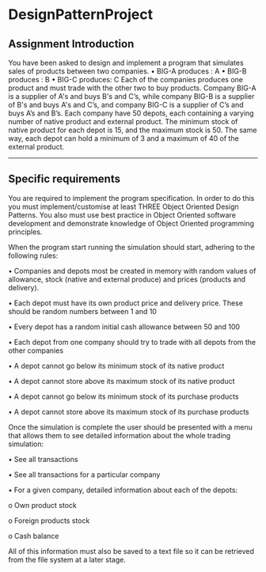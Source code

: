 # DesignPatternProject
 
## Assignment Introduction

You have been asked to design and implement a program that simulates sales of products between
two companies.
• BIG-A produces : A
• BIG-B produces : B
• BIG-C produces: C
Each of the companies produces one product and must trade with the other two to buy products.
Company BIG-A is a supplier of A's and buys B's and C’s, while company BIG-B is a supplier of B's
and buys A's and C’s, and company BIG-C is a supplier of C’s and buys A’s and B’s.
Each company have 50 depots, each containing a varying number of native product and external
product. The minimum stock of native product for each depot is 15, and the maximum stock is 50.
The same way, each depot can hold a minimum of 3 and a maximum of 40 of the external product.

-----------------------------

## Specific requirements
You are required to implement the program specification. In order to do this you must
implement/customise at least THREE Object Oriented Design Patterns. You also must use best
practice in Object Oriented software development and demonstrate knowledge of Object Oriented
programming principles.

When the program start running the simulation should start, adhering to the following rules:

• Companies and depots most be created in memory with random values of allowance, stock
(native and external produce) and prices (products and delivery).

• Each depot must have its own product price and delivery price. These should be random
numbers between 1 and 10

• Every depot has a random initial cash allowance between 50 and 100 

• Each depot from one company should try to trade with all depots from the other companies

• A depot cannot go below its minimum stock of its native product

• A depot cannot store above its maximum stock of its native product

• A depot cannot go below its minimum stock of its purchase products

• A depot cannot store above its maximum stock of its purchase products

Once the simulation is complete the user should be presented with a menu that allows them to see
detailed information about the whole trading simulation:

• See all transactions

• See all transactions for a particular company

• For a given company, detailed information about each of the depots:

o Own product stock

o Foreign products stock

o Cash balance

All of this information must also be saved to a text file so it can be retrieved from the file system at a later stage.

